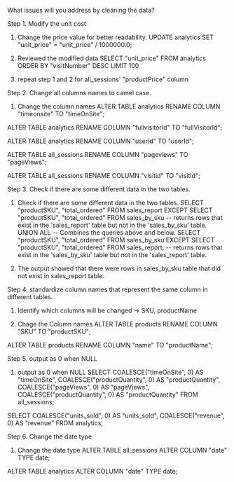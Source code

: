 What issues will you address by cleaning the data?

Step 1. Modify the unit cost 
1) Change the price value for better readability.
    UPDATE analytics
    SET "unit_price" = "unit_price" / 1000000.0;

2) Reviewed the modified data 
    SELECT "unit_price" FROM analytics
    ORDER BY "visitNumber" DESC
    LIMIT 100

3) repeat step 1 and 2 for all_sessions' "productPrice" column

Step 2. Change all columns names to camel case.
1) Change the column names
ALTER TABLE analytics
RENAME COLUMN "timeonsite" TO "timeOnSite";

ALTER TABLE analytics
RENAME COLUMN "fullvisitorId" TO "fullVisitorId";

ALTER TABLE analytics
RENAME COLUMN "userid" TO "userId";

ALTER TABLE all_sessions
RENAME COLUMN "pageviews" TO "pageViews";

ALTER TABLE all_sessions
RENAME COLUMN "visitid" TO "visitId";

Step 3. Check if there are some different data in the two tables. 
1) Check if there are some different data in the two tables. 
SELECT "productSKU", "total_ordered" FROM sales_report
EXCEPT
SELECT "productSKU", "total_ordered" FROM sales_by_sku  -- returns rows that exist in the 'sales_report' table but not in the 'sales_by_sku' table.
UNION ALL                                               -- Combines the queries above and below.
SELECT "productSKU", "total_ordered" FROM sales_by_sku
EXCEPT
SELECT "productSKU", "total_ordered" FROM sales_report; -- returns rows that exist in the 'sales_by_sku' table but not in the 'sales_report' table.

2) The output showed that there were rows in sales_by_sku table that did not exist in sales_report table.

Step 4. standardize column names that represent the same column in different tables.
1) Identify which columns will be changed -> SKU, productName

2) Chage the Column names
ALTER TABLE products
RENAME COLUMN "SKU" TO "productSKU";

ALTER TABLE products
RENAME COLUMN "name" TO "productName";

Step 5. output as 0 when NULL
1) output as 0 when NULL
SELECT 
	 COALESCE("timeOnSite", 0) AS "timeOnSite",
	 COALESCE("productQuantity", 0) AS "productQuantity",
	 COALESCE("pageViews", 0) AS "pageViews",
	 COALESCE("productQuantity", 0) AS "productQuantity"
FROM all_sessions;

SELECT 
	 COALESCE("units_sold", 0) AS "units_sold",
	 COALESCE("revenue", 0) AS "revenue"
FROM analytics;

Step 6. Change the date type 
1) Change the date type 
ALTER TABLE all_sessions
ALTER COLUMN "date" TYPE date;

ALTER TABLE analytics
ALTER COLUMN "date" TYPE date;
